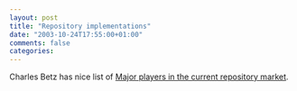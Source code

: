 ```yaml
---
layout: post
title: "Repository implementations"
date: "2003-10-24T17:55:00+01:00"
comments: false
categories: 
---
```


<p>Charles Betz has nice list of <a href="http://erp4it.typepad.com/erp4it/2003/10/major_players_i.html" title="erp4it: Managing information systems: Major players in the current repository market">Major players in the current repository market</a>.</p>

